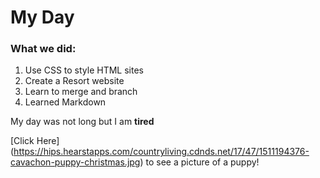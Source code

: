 # My Day

### What we did:

1. Use CSS to style HTML sites
2. Create a Resort website
3. Learn to merge and branch
4. Learned Markdown

My day was not long but I am **tired**

[Click Here] (https://hips.hearstapps.com/countryliving.cdnds.net/17/47/1511194376-cavachon-puppy-christmas.jpg) to see a picture of a puppy!